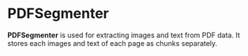 # PDFSegmenter

**PDFSegmenter** is used for extracting images and text from PDF data. It stores each images and text of each page as chunks separately.
